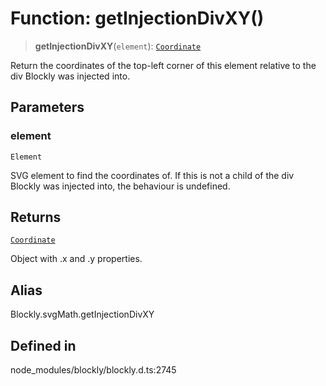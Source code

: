 # Function: getInjectionDivXY()

> **getInjectionDivXY**(`element`): [`Coordinate`](../../../classes/Coordinate.md)

Return the coordinates of the top-left corner of this element relative to
the div Blockly was injected into.

## Parameters

### element

`Element`

SVG element to find the coordinates of. If this is
not a child of the div Blockly was injected into, the behaviour is
undefined.

## Returns

[`Coordinate`](../../../classes/Coordinate.md)

Object with .x and .y properties.

## Alias

Blockly.svgMath.getInjectionDivXY

## Defined in

node_modules/blockly/blockly.d.ts:2745
